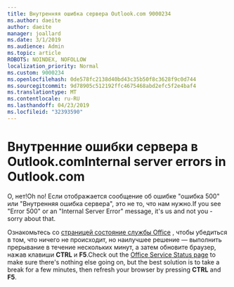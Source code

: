 ```yaml
---
title: Внутренняя ошибка сервера Outlook.com 9000234
ms.author: daeite
author: daeite
manager: joallard
ms.date: 3/1/2019
ms.audience: Admin
ms.topic: article
ROBOTS: NOINDEX, NOFOLLOW
localization_priority: Normal
ms.custom: 9000234
ms.openlocfilehash: 0de578fc2138d40bd43c35b50f8c3628f9c0d744
ms.sourcegitcommit: 9d78905c512192ffc4675468abd2efc5f2e4baf4
ms.translationtype: MT
ms.contentlocale: ru-RU
ms.lasthandoff: 04/23/2019
ms.locfileid: "32393590"
---
```

# <a name="internal-server-errors-in-outlookcom"></a><span data-ttu-id="3cea2-102">Внутренние ошибки сервера в Outlook.com</span><span class="sxs-lookup"><span data-stu-id="3cea2-102">Internal server errors in Outlook.com</span></span>

<span data-ttu-id="3cea2-103">О, нет!</span><span class="sxs-lookup"><span data-stu-id="3cea2-103">Oh no!</span></span> <span data-ttu-id="3cea2-104">Если отображается сообщение об ошибке "ошибка 500" или "Внутренняя ошибка сервера", это не то, что нам нужно.</span><span class="sxs-lookup"><span data-stu-id="3cea2-104">If you see "Error 500" or an "Internal Server Error" message, it's us and not you - sorry about that.</span></span>

<span data-ttu-id="3cea2-105">Ознакомьтесь со [страницей состояние службы Office](https://portal.office.com/servicestatus) , чтобы убедиться в том, что ничего не происходит, но наилучшее решение — выполнить прерывание в течение нескольких минут, а затем обновите браузер, нажав клавиши **CTRL** и **F5**.</span><span class="sxs-lookup"><span data-stu-id="3cea2-105">Check out the [Office Service Status page](https://portal.office.com/servicestatus) to make sure there's nothing else going on, but the best solution is to take a break for a few minutes, then refresh your browser by pressing **CTRL** and **F5**.</span></span>